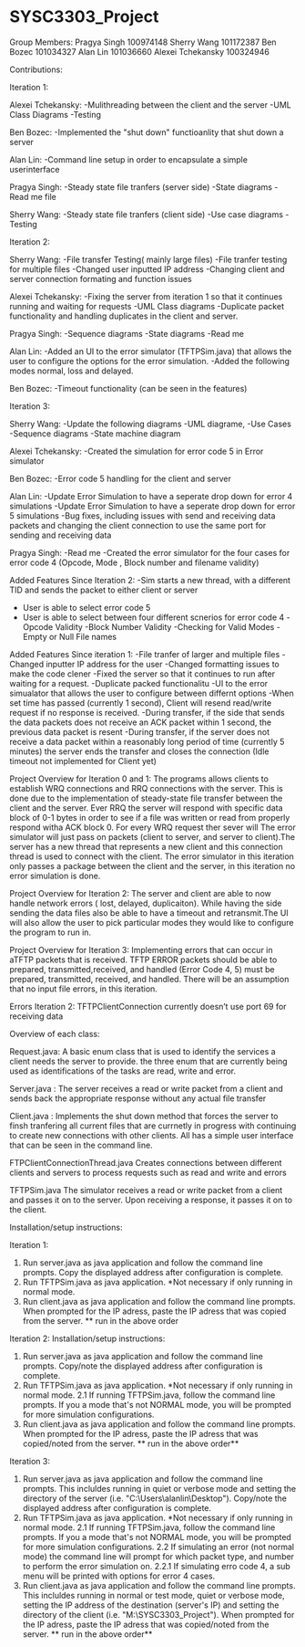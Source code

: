 # SYSC3303_Project
Group Members: 
Pragya Singh 100974148
Sherry Wang 101172387
Ben Bozec 101034327
Alan Lin 101036660
Alexei Tchekansky 100324946

Contributions: 

Iteration 1:

Alexei Tchekansky:
-Mulithreading between the client and the server
-UML Class Diagrams
-Testing

Ben Bozec:
-Implemented the "shut down" functioanlity that shut down a server

Alan Lin:
-Command line setup in order to encapsulate a simple userinterface

Pragya Singh:
-Steady state file tranfers (server side)
-State diagrams
-Read me file

Sherry Wang:
-Steady state file tranfers (client side) 
-Use case diagrams
-Testing

Iteration 2: 

Sherry Wang:
-File transfer Testing( mainly large files)
-File tranfer testing for multiple files
-Changed user inputted IP address
-Changing client and server connection formating and function issues 

Alexei Tchekansky:
-Fixing the server from iteration 1 so that it continues running and waiting for requests
-UML Class diagrams 
-Duplicate packet functionality and handling duplicates in the client and server.

Pragya Singh: 
-Sequence diagrams 
-State diagrams 
-Read me 

Alan Lin:
-Added an UI to the error simulator (TFTPSim.java) that allows the user to configure the options for the error simulation.
-Added the following modes normal, loss and delayed.

Ben Bozec:
-Timeout functionality (can be seen in the features) 

Iteration 3: 

Sherry Wang:
-Update the following diagrams 
	-UML diagrame, 
	-Use Cases
	-Sequence diagrams
	-State machine diagram	
	
Alexei Tchekansky:
-Created the simulation for error code 5 in Error simulator

Ben Bozec:
-Error code 5 handling for the client and server

Alan Lin:
-Update Error Simulation to have a seperate drop down for error 4 simulations
-Update Error Simulation to have a seperate drop down for error 5 simulations
-Bug fixes, including issues with send and receiving data packets and changing the client connection to use the same port for sending and receiving data

Pragya Singh:
-Read me 
-Created the error simulator for the four cases for error code 4 (Opcode, Mode , Block number and filename validity)

Added Features Since Iteration 2:
-Sim starts a new thread, with a different TID and sends the packet to either client or server
- User is able to select error code 5
- User is able to select between four different scnerios for error code 4 
	-Opcode Validity
	-Block Number Validity
	-Checking for Valid Modes
	-Empty or Null File names
	
Added Features Since iteration 1:
-File tranfer of larger and multiple files 
-Changed inputter IP address for the user 
-Changed formatting issues to make the code clener 
-Fixed the server so that it continues to run after waiting for a request.
-Duplicate packed functionalitu 
-UI to the error simualator that allows the user to configure between differnt options 
-When set time has passed (currently 1 second), Client will resend read/write 
request if no response is received.
-During transfer, if the side that sends the data packets does not receive an ACK packet 
within 1 second, the previous data packet is resent 
-During transfer, if the server does not receive a data packet within
a reasonably long period of time (currently 5 minutes) the server ends the transfer and 
closes the connection (Idle timeout not implemented for Client yet)


Project Overview for Iteration 0 and 1:
The programs allows clients to establish WRQ connections and RRQ connections with the server. This is done due to the implementation of steady-state file transfer between the client and the server. Ever RRQ the server will respond with specific data block of 0-1 bytes in order to see if a file was written or read from properly respond witha ACK block 0. For every WRQ request ther sever will The error simulator will just pass on packets (client to server, and server to client).The server has a new thread that represents a new client and this connection thread is used to connect with the client. The error simulator in this iteration only passes a package between the client and the server, in this iteration no error simulation is done. 

Project Overview for Iteration 2:
The server and client are able to now handle network errors ( lost, delayed, duplicaiton). While having the side sending the data files also be able to have a timeout and retransmit.The UI will also allow the user to pick particular modes they would like to configure the program to run in. 

Project Overview for Iteration 3: 
Implementing errors that can occur in aTFTP packets that is received.   TFTP
ERROR packets  should be able to prepared, transmitted,received, and handled (Error Code 4, 5) must be prepared, transmitted,
received, and handled. There will be an assumption that no input file errors, in this iteration. 

Errors Iteration 2:
TFTPClientConnection currently doesn’t use port 69 for receiving data


Overview of each class:

Request.java: A basic enum class that is used to identify the services a client needs the server to provide. the three enum that are currently being used as identifications of the tasks are read, write and error.

Server.java :
The server receives a read or write packet from a client and sends back the appropriate response without any actual file transfer

Client.java :
Implements the shut down method that forces the server to finsh tranfering all current files that are currnetly in progress with continuing to create new connections with other clients. All has a simple user interface that can be seen in the command line.

FTPClientConnectionThread.java
Creates connections between different clients and servers to process requests such as read and write and errors

TFTPSim.java
The simulator receives a read or write packet from a client and passes it on to the server.  Upon receiving a response, it passes it on to the client.


Installation/setup instructions:

Iteration 1: 

1) Run server.java as java application and follow the command line prompts. Copy the displayed address after configuration is complete.
2) Run TFTPSim.java as java application. *Not necessary if only running in normal mode.
3) Run client.java as java application and follow the command line prompts. When prompted for the IP adress, paste the IP adress that was copied from the server.
** run in the above order

Iteration 2: 
Installation/setup instructions:

1. Run server.java as java application and follow the command line prompts. Copy/note the displayed address after configuration is complete.
2. Run TFTPSim.java as java application. *Not necessary if only running in normal mode.
	2.1 If running TFTPSim.java, follow the command line prompts. If you a mode that's not NORMAL mode, you will be prompted for more simulation configurations.
3. Run client.java as java application and follow the command line prompts. When prompted for the IP adress, paste the IP adress that was copied/noted from the server.
** run in the above order**

Iteration 3:
1. Run server.java as java application and follow the command line prompts. This incluldes running in quiet or verbose mode and setting the directory of the server (i.e. "C:\\Users\\alanlin\\Desktop"). Copy/note the displayed address after configuration is complete.
2. Run TFTPSim.java as java application. *Not necessary if only running in normal mode.
	2.1 If running TFTPSim.java, follow the command line prompts. If you a mode that's not NORMAL mode, you will be prompted for more simulation configurations.
		2.2 If simulating an error (not normal mode) the command line will prompt for which packet type, and number to perform the error simulation on.
		2.2.1 If simulating erro code 4, a sub menu will be printed with options for error 4 cases.
3. Run client.java as java application and follow the command line prompts. This incluldes running in normal or test mode, quiet or verbose mode, setting the IP address of the destination (server's IP)
and setting the directory of the client (i.e. "M:\SYSC3303_Project"). When prompted for the IP adress, paste the IP adress that was copied/noted from the server.
** run in the above order**